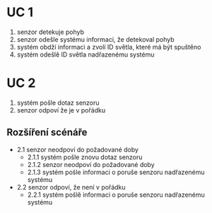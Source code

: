 # UC 1

1. senzor detekuje pohyb
2. senzor odešle systému informaci, že detekoval pohyb
3. systém obdží informaci a zvolí ID světla, které má být spuštěno
4. systém odešlě ID světla nadřazenému systému

# UC 2

1. systém pošle dotaz senzoru
2. senzor odpoví že je v pořádku

## Rozšíření scénáře

- 2.1 senzor neodpoví do požadované doby
    - 2.1.1 systém pošle znovu dotaz senzoru
    - 2.1.2 senzor neodpoví do požadované doby
    - 2.1.3 systém pošle informaci o poruše senzoru nadřazenému systému
- 2.2 senzor odpoví, že není v pořádku
    - 2.2.1 systém pošlě informaci o poruše senzoru nadřazenému systému
